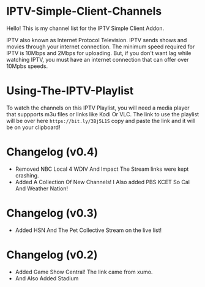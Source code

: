 # IPTV-Simple-Client-Channels

Hello! This is my channel list for the IPTV Simple Client Addon.

IPTV also known as Internet Protocol Television. IPTV sends shows and movies through your internet connection. The minimum speed required for IPTV is 10Mbps and 2Mbps for uploading. But, if you don't want lag while watching IPTV, you must have an internet connection that can offer over 10Mpbs speeds.

# Using-The-IPTV-Playlist
To watch the channels on this IPTV Playlist, you will need a media player that suppports m3u files or links like Kodi Or VLC.
The link to use the playlist will be over here `https://bit.ly/3Bj5L1S`
copy and paste the link and it will be on your clipboard!

# Changelog (v0.4)
- Removed NBC Local 4 WDIV And Impact The Stream links were kept crashing.
- Added A Collection Of New Channels! I Also added PBS KCET So Cal And Weather Nation!

# Changelog (v0.3)
- Added HSN And The Pet Collective Stream on the live list!


# Changelog (v0.2)
- Added Game Show Central! The link came from xumo.
- And Also Added Stadium


